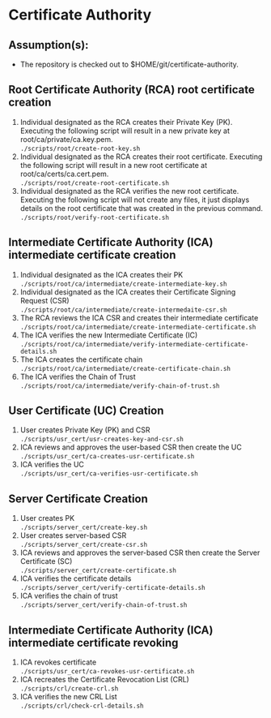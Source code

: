# Certificate Authority

## Assumption(s):
- The repository is checked out to $HOME/git/certificate-authority.  

## Root Certificate Authority (RCA) root certificate creation
1. Individual designated as the RCA creates their Private Key (PK).  Executing the following script will result in a new private key at root/ca/private/ca.key.pem.  
  `./scripts/root/create-root-key.sh`
1. Individual designated as the RCA creates their root certificate.  Executing the following script will result in a new root certificate at root/ca/certs/ca.cert.pem.   
  `./scripts/root/create-root-certificate.sh`
1. Individual designated as the RCA verifies the new root certificate.  Executing the following script will not create any files, it just displays details on the root certificate that was created in the previous command.  
  `./scripts/root/verify-root-certificate.sh`
  
## Intermediate Certificate Authority (ICA) intermediate certificate creation
1. Individual designated as the ICA creates their PK  
  `./scripts/root/ca/intermediate/create-intermediate-key.sh`
1. Individual designated as the ICA creates their Certificate Signing Request (CSR)  
  `./scripts/root/ca/intermediate/create-intermedaite-csr.sh`
1. The RCA reviews the ICA CSR and creates their intermediate certificate   
  `./scripts/root/ca/intermediate/create-intermediate-certificate.sh`
1. The ICA verifies the new Intermediate Certificate (IC)  
  `./scripts/root/ca/intermediate/verify-intermediate-certificate-details.sh`
1. The ICA creates the certificate chain  
  `./scripts/root/ca/intermediate/create-certificate-chain.sh`
1. The ICA verifies the Chain of Trust  
  `./scripts/root/ca/intermediate/verify-chain-of-trust.sh`
  
## User Certificate (UC) Creation
1. User creates Private Key (PK) and CSR     
  `./scripts/usr_cert/usr-creates-key-and-csr.sh`   
1. ICA reviews and approves the user-based CSR then create the UC    
  `./scripts/usr_cert/ca-creates-usr-certificate.sh`
1. ICA verifies the UC  
  `./scripts/usr_cert/ca-verifies-usr-certificate.sh`

## Server Certificate Creation
1. User creates PK    
  `./scripts/server_cert/create-key.sh`
1. User creates server-based CSR  
  `./scripts/server_cert/create-csr.sh`
1. ICA reviews and approves the server-based CSR then create the Server Certificate (SC)  
  `./scripts/server_cert/create-certificate.sh`
1. ICA verifies the certificate details  
  `./scripts/server_cert/verify-certificate-details.sh`  
1. ICA verifies the chain of trust  
  `./scripts/server_cert/verify-chain-of-trust.sh`
  
## Intermediate Certificate Authority (ICA) intermediate certificate revoking
1. ICA revokes certificate  
  `./scripts/usr_cert/ca-revokes-usr-certificate.sh`  
1. ICA recreates the Certificate Revocation List (CRL)  
  `./scripts/crl/create-crl.sh`
1. ICA verifies the new CRL List  
  `./scripts/crl/check-crl-details.sh`

